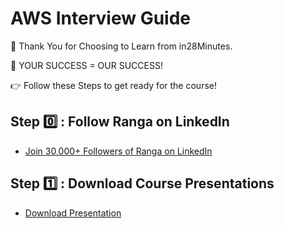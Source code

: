 # AWS Interview Guide

🙏 Thank You for Choosing to Learn from in28Minutes.

🎯 YOUR SUCCESS = OUR SUCCESS!

👉 Follow these Steps to get ready for the course!

## Step 0️⃣ : Follow Ranga on LinkedIn

- [Join 30,000+ Followers of Ranga on LinkedIn](https://links.in28minutes.com/lin)


## Step 1️⃣ : Download Course Presentations

- [Download Presentation](https://github.com/in28minutes/course-material/raw/main/19-aws-interview-guide/Course-Presentation-AWS-INTERVIEW-GUIDE.pdf)
